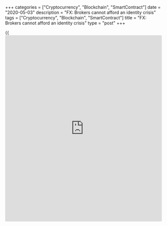 +++
categories = ["Cryptocurrency", "Blockchain", "SmartContract"]
date = "2020-05-03"
description = "FX: Brokers cannot afford an identity crisis"
tags = ["Cryptocurrency", "Blockchain", "SmartContract"]
title = "FX: Brokers cannot afford an identity crisis"
type = "post"
+++

{{<iframe id="large-banner" src="https://www.bounty.group/#slide=7.0" width="100%" height="600" scrolling="no" style="border: 0px solid rgb(216, 221, 230); border-radius: 3px;">}}

#  FX: Brokers cannot afford an identity crisis

COPYING AND DISTRIBUTING ARE PROHIBITED WITHOUT PERMISSION OF THE
PUBLISHER: [ SContreras@Euromoney.com][1]

By:  Paul Golden  Published on:  Tuesday, July 02, 2019

The recent withdrawal of Stater Global Markets from the prime-of-prime
broker market has underlined the need for providers to continue to prove
their value to clients.

![business-card-blank-identity-780.jpg][2]

  

Aggregated pricing streams are preferable to single bank lines for most
FX trading clients.

Non-bank price-makers have become more influential during the past few
years and for most clients a prime-of-prime (PoP) broker is the only way
to get access to this important liquidity source.

However, [FX PoP brokerage is not an easy market to crack][3].

Stater Global Markets’ [June 3 announcement][4] confirming it was
ceasing its PoP offering referred to the difficulties of competing with
larger rivals, even for a business with a substantial client base and a
strong management team.

While the firm says its decision was prompted by the refusal of [investor](https://www.fintechee.com/tutorial-for-forex-trading/investor-mode/)
SBL Holdings to put any more money into the business, providers are
[coming under increasing pressure from clients][5] who want to know they
are getting better access to liquidity.

![Jonathan-Brewer-160x186][6]  
  
---  
  
 _Jonathan Brewer,  
IS Prime_  
  
According to IS Prime managing partner Jonathan Brewer, many PoPs
actively market themselves as “true prime of prime”, positioning
themselves solely as a credit intermediary that gives a client access
directly to tier-1 liquidity and even the chance to communicate directly
with [liquidity provider](https://www.fintechee.com/services/liquidity-provider/)s.

“This is essentially a watered-down tier-1 prime broker service at a
higher cost, meaning that every one of these clients would go to a
tier-1 prime broker if they were able to and cut out the middle man,” he
says.

“There is no ‘value-add’ to a service that is purely renting the prime
of prime’s balance sheet and charging a premium.”

### Control

Clients accessing a genuine PoP set-up should have much more control
over the liquidity they face and therefore have access to liquidity that
is better than standard margin FX trading.

However, any assessment of the benefits of using a PoP for clients
trading spot FX is complicated by the range of different capital and
credit agreements in place with the broker.

![Jason-Hughes-ADSS-160x186][7]  
  
---  
  
 _Jason Hughes,  
ADSS_  
  
“There is a tendency in the market for prime of prime to not quite be
what it says on the tin, which means the client is not necessarily
getting the service they want and may in fact have more of a standard
margined FX solution,” says Jason Hughes, global head of sales at FX
broker ADSS.

“In a true prime-of-prime scenario, a client should be able to connect
to the liquidity pool they want rather than that defined by their
broker.”

In light of this, it is hardly surprising that some brokers believe the
market would benefit from greater transparency and better understanding
of how PoPs operate.

![Justin-Boulton-160x186][8]  
  
---  
  
 _Justin Boulton,  
FXCM_  
  
It is in the interests of some brokers to maintain the ambiguity of what
exactly constitutes a PoP provider, says FXCM’s head of FX prime
brokerage Justin Boulton.

“This way, they can keep calling themselves a prime of prime when in
reality they are just offering liquidity and execution services,” he
says.

“A real prime-of-prime broker is a neutral intermediary that offers a
pure clearing solution with direct market access – it does not operate a
liquidity pool of its own.”

  

### Technology

From a technology perspective, the PoP market has benefited from a focus
on low-latency connectivity and pre-trade risk management.

Credit availability is distributed to the execution venues for ‘at-
trade’ credit checking – reducing any latency induced by routing
execution messages through pre-trade credit checks – and clients with
relatively small collateral balances can now access multiple execution
venues under a single umbrella limit with less risk of rogue algos
breaching the limit.

![Noel_Singh_160x186][9]  
  
---  
  
 _Noel Singh,  
Sucden Financial_  
  
However, Noel Singh, head of eFX business development at Sucden
Financial, suggests the post-trade segment has been neglected since the
emergence of NetLink, a post-trade system for prime and retail brokers,
with spot trades still taking three days to settle.

Brokers that have traditionally operated in the retail space are now
diversifying their offering to target institutional clients, although
many of the clients leaving bank [prime brokers][10] will still require
a strong balance sheet when choosing their new provider.

“I sense a move within the higher echelon of providers towards a more
traditional prime model, where [liquidity provider](https://www.fintechee.com/services/liquidity-provider/)s are disclosed or non-
bank [liquidity provider](https://www.fintechee.com/services/liquidity-provider/)s reach clients not supported by prime brokers
through prime-of-prime credit intermediation services – a more pure
prime model than the traditional anonymous aggregated model,” says
Singh.

![Gavin-White-2019-160x186][11]  
  
---  
 __

Gavin White,  
Invast Global  
  
Gavin White, CEO at Invast Global, suggests PoPs that can achieve
critical mass will attract interest from acquisitive banks and spark a
wave of consolidation.

“The investment banks will likely be major [investor](https://www.fintechee.com/tutorial-for-forex-trading/investor-mode/)s in boutique firms,”
he concludes.

“They know intimately how profitable a segment it can be and they also
know that they are being forced to offload many clients who are capable
of generating huge value.”

  

   1. mailto:SContreras@Euromoney.com
   2. /v-96115b84254318dd69f3e2028077e00a/Media/images/euromoney/stock-images-18/business-card-blank-identity-780.jpg
   3. www.euromoney.com/article/b1dn37r8rjqg3n/smaller-prime-brokers-find-new-ways-to-gain-foothold-on-slippery-fx-ladder
   4. www.staterglobalmarkets.com/
   5. www.euromoney.com/article/b1fbqs1z9yfmdp/in-fx-clients-are-looking-more-like-regulators
   6. /v-134a056bbd708a0dcd6a83bcab12b03e/Media/images/euromoney/people-26/Jonathan-Brewer-160x186.jpg
   7. /v-b98f92b3dd1e88355bc8a6c5092f61a2/Media/images/euromoney/people-25/Jason-Hughes-ADSS-160x186.jpg
   8. /v-e10c745d2622a9d6cd56ffdba1ef6ea8/Media/images/euromoney/people-26/Justin-Boulton-160x186.jpg
   9. /v-7553ee5fbe6d4e18628b41711cf619b6/Media/images/euromoney/people-21/NoelSingh_001.jpg
   10. www.euromoney.com/article/b1f45jwdqnk0ml/uncleared-margin-rules-unlikely-to-clarify-clearing-migration
   11. /v-f7d747a98c9c4386be968097b3f2b9ea/Media/images/euromoney/people-26/Gavin-White-2019-160x186.jpg